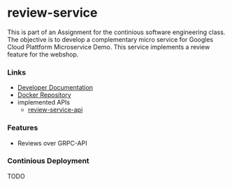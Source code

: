 # review-service

This is part of an Assignment for the continious software engineering class. The objective is to develop a complementary micro service for Googles Cloud Plattform Microservice Demo.
This service implements a review feature for the webshop.

### Links
- [Developer Documentation](https://github.com/Continious-Software-Engineering/review-service/wiki)
- [Docker Repository](https://hub.docker.com/r/robinsadeghpour/cse)
- implemented APIs
  - [review-service-api](https://github.com/Continious-Software-Engineering/review-service-api)

### Features
- Reviews over GRPC-API

### Continious Deployment
TODO
